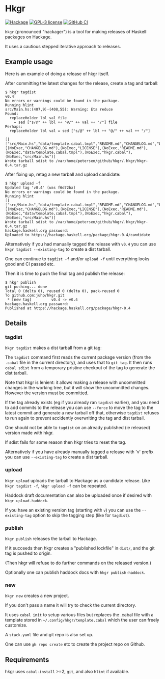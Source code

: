 # Hkgr

[![Hackage](https://img.shields.io/hackage/v/hkgr.svg)](https://hackage.haskell.org/package/hkgr)
[![GPL-3 license](https://img.shields.io/badge/license-GPL--3-blue.svg)](LICENSE)
[![GitHub CI](https://github.com/juhp/hkgr/workflows/build/badge.svg)](https://github.com/juhp/hkgr/actions)

`hkgr` (pronounced "hackager") is a tool for making releases of
Haskell packages on Hackage.

It uses a cautious stepped iterative approach to releases.

## Example usage

Here is an example of doing a release of hkgr itself.

After committing the latest changes for the release, create a tag and tarball:

```shellsession
$ hkgr tagdist
v0.4
No errors or warnings could be found in the package.
Running hlint
src/Main.hs:(407,9)-(408,55): Warning: Eta reduce
Found:
  replaceHolder lbl val file
    = sed ["s/@" ++ lbl ++ "@/" ++ val ++ "/"] file
Perhaps:
  replaceHolder lbl val = sed ["s/@" ++ lbl ++ "@/" ++ val ++ "/"]

[]
["src/Main.hs","data/template.cabal.tmpl","README.md","CHANGELOG.md","LICENSE","hkgr.cabal"]
[(NoExec,"CHANGELOG.md"),(NoExec,"LICENSE"),(NoExec,"README.md"),(NoExec,"data/template.cabal.tmpl"),(NoExec,"hkgr.cabal"),(NoExec,"src/Main.hs")]
Wrote tarball sdist to /var/home/petersen/github/hkgr/.hkgr/hkgr-0.4.tar.gz
```

After fixing up, retag a new tarball and upload candidate:

```shellsession
$ hkgr upload -f
Updated tag 'v0.4' (was f6d72ba)
No errors or warnings could be found in the package.
Running hlint
[]
["src/Main.hs","data/template.cabal.tmpl","README.md","CHANGELOG.md","LICENSE","hkgr.cabal"]
[(NoExec,"CHANGELOG.md"),(NoExec,"LICENSE"),(NoExec,"README.md"),(NoExec,"data/template.cabal.tmpl"),(NoExec,"hkgr.cabal"),(NoExec,"src/Main.hs")]
Wrote tarball sdist to /var/home/petersen/github/hkgr/.hkgr/hkgr-0.4.tar.gz
hackage.haskell.org password:
Uploaded to https://hackage.haskell.org/package/hkgr-0.4/candidate
```

Alternatively if you had manually tagged the release with `v0.4`
you can use `hkgr tagdist --existing-tag` to create a dist tarball.

One can continue to `tagdist -f` and/or `upload -f` until
everything looks good and CI passed etc.

Then it is time to push the final tag and publish the release:

```shellsession
$ hkgr publish
git pushing... done
Total 0 (delta 0), reused 0 (delta 0), pack-reused 0
To github.com:juhp/hkgr.git
 * [new tag]         v0.4 -> v0.4
hackage.haskell.org password:
Published at https://hackage.haskell.org/package/hkgr-0.4
```

## Details

### tagdist
`hkgr tagdist` makes a dist tarball from a git tag:

The `tagdist` command first reads the current package version
(from the `.cabal` file in the current directory), and uses that to `git tag`.
It then runs `cabal sdist` from a temporary pristine checkout of the tag
to generate the dist tarball.

Note that hkgr is lenient: it allows making a release with uncommitted changes
in the working tree, but it will show the uncommitted changes.
However the version must be committed.

If the tag already exists (eg if you already ran `tagdist` earlier),
and you need to add commits to the release
you can use `--force` to move the tag to the latest commit
and generate a new tarball off that,
otherwise `tagdist` refuses to run again to prevent accidently overwriting
the tag and dist tarball.

One should not be able to `tagdist` on an already published
(ie released) version made with hkgr.

If sdist fails for some reason then hkgr tries to reset the tag.

Alternatively if you have already manually tagged a release with 'v' prefix
you can use `--existing-tag` to create a dist tarball.

### upload
`hkgr upload` uploads the tarball to Hackage as a candidate release.
Like `hkgr tagdist -f`, `hkgr upload -f` can be repeated.

Haddock draft documentation can also be uploaded once if desired
with `hkgr upload-haddock`.

If you have an existing version tag (starting with `v`) you can use
the `--existing-tag` option to skip the tagging step (like for `tagdist`).

### publish
`hkgr publish` releases the tarball to Hackage.

If it succeeds then hkgr creates a "published lockfile" in `dist/`,
and the git tag is pushed to origin.

(Then hkgr will refuse to do further commands on the released version.)

Optionally one can publish haddock docs with `hkgr publish-haddock`.

### new
`hkgr new` creates a new project.

If you don't pass a name it will try to check the current directory.

It uses `cabal init` to setup various files but replaces the .cabal file
with a template stored in `~/.config/hkgr/template.cabal` which the user
can freely customize.

A `stack.yaml` file and git repo is also set up.

One can use `gh repo create` etc to create the project repo on Github.

## Requirements
hkgr uses `cabal-install` >=2, `git`, and also `hlint` if available.
